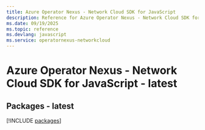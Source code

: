 ```yaml
---
title: Azure Operator Nexus - Network Cloud SDK for JavaScript
description: Reference for Azure Operator Nexus - Network Cloud SDK for JavaScript
ms.date: 09/19/2025
ms.topic: reference
ms.devlang: javascript
ms.service: operatornexus-networkcloud
---
```

# Azure Operator Nexus - Network Cloud SDK for JavaScript - latest
## Packages - latest
[!INCLUDE [packages](operator-nexus---network-cloud-index.md)]